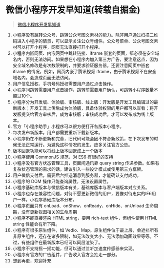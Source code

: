 

# 微信小程序开发早知道(转载自掘金)
> [微信小程序开发早知道](https://segmentfault.com/a/1190000018727642)
1. 小程序没有跳转公众号、跳转公众号图文素材的能力。除非用户通过扫描二维码进入小程序的情景，可以显示关注公众号组件。公众号菜单、公众号图文素材可以打开小程序，网页无法直接打开小程序。
2. 小程序内嵌网页、内嵌网页中跳转链接、iframe 嵌套的页面，都必须在安全域名内，否则无法访问。如果想在小程序内加入第三方广告，要注意这点，因为安全域名修改是有次数限制的，并要求验证服务器。还要注意网页中嵌套 iframe 的情况，例如，网页内嵌了腾讯视频 iframe，由于腾讯视频不在安全域名内，会造成页面无法访问。
3. 用户信息授权、手机号码授权需要用户通过点击操作。
4. 小程序间跳转需要用户点击操作，跳转前需要用户确认，可跳转小程序数量不超过10个。
5. 小程序分为开发版、体验版、审核版、线上版：开发版是开发工具编辑过的最新版本；开发工具上传后成为体验版，具备体验权限的用户都可以查看；将开发版提交给官方审核后，成为审核版；审核成功后，才可以发布成为线上版本。
6. 官方「小程序助手」小程序可以很方便打开各版本小程序。
7. 每次发布新版本，用户都需要重新下载新版本。
8. 小程序仍在不断更新和完善，旧代码可能会因不符合新政策，在下次发布的时候无法正常运行。为避免这种情况的发生，应多关注官方公告。
9. 版本回退功能可以将线上版本回退成上一个版本
10. 小程序使用 CommonJS 规范，对 ES6 有很好的支持
11. 小程序没有官方状态管理工具，页面间通讯靠 query string 传递参数。如果有复杂状态管理的需求的话，建议引入一些设计模式或使用第三方框架。
12. 用户微信支付后，需要后台推送消息到服务器，才能确认支付成功。
13. 小程序的 DOM 操作只能查询属性，无法设置属性。
14. 小程序基础库版本与微信版本有关，基础库版本与客户端版本对应关系。
15. 小程序也存在兼容性问题，对待不愿更新微信的用户，要像对待忠实的IE6用户一样，小程序基础库版本分布。
16. 小程序页面只有 onLoad、onShow、onReady、onHide、onUnload 生命周期，没有更新视图相关的生命周期
17. 小程序不能直接渲染 HTML string，要用 rich-text 组件，但组件使用 HTML string 性能会有所下降。
18. 小程序有很多原生组件，如 Vedio、Map。原生组件位于最上层，会遮挡所有非原生组件，还存在诸多限制，如无法改变大小、无法添加动画效果等等。不过，有些组件在最新版本已经可以同层渲染了。
19. 小程序不支持摇一摇功能，但可以通过监听加速度传感器来实现。
20. 小程序有官方的广告组件，广告收入官方会抽走一部分。
21. 想到再更，欢迎补充.



